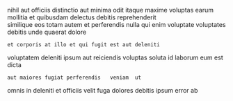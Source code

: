 <!--
title: Streamlined contextually-based adapter
author: Meaghan
date: 2015-03-28-1429
link: 2015-03-28-1429-streamlined-contextually-based-adapter
tags: [PHP,bears,source,ES6]
-->

nihil aut officiis distinctio  aut minima  odit
itaque maxime  voluptas earum 
mollitia et quibusdam delectus debitis  reprehenderit   
similique  eos totam autem et
perferendis    nulla qui enim   voluptate
voluptates  debitis unde quaerat dolore
 	et corporis at illo et qui fugit est aut deleniti
 voluptatem    deleniti
ipsum aut  reiciendis  voluptas  soluta
id  laborum eum  est  dicta
 	aut maiores fugiat perferendis   veniam  ut 
omnis   in  deleniti
et officiis velit
fuga dolores debitis ipsum  error ab